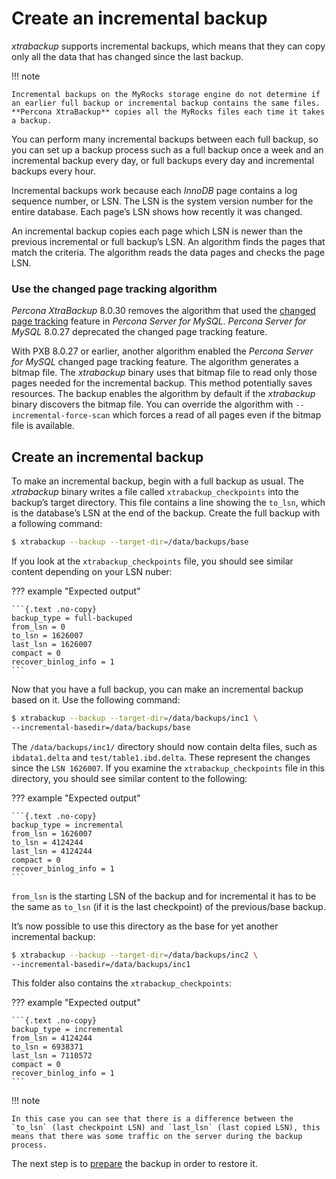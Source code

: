 # Create an incremental backup

*xtrabackup* supports incremental backups, which means that they can copy only all the data that has changed since the last backup.

!!! note
   
    Incremental backups on the MyRocks storage engine do not determine if an earlier full backup or incremental backup contains the same files. **Percona XtraBackup** copies all the MyRocks files each time it takes a backup.

You can perform many incremental backups between each full backup, so you can set up a backup process such as a full backup once a week and an incremental backup every day, or full backups every day and incremental backups every hour.

Incremental backups work because each *InnoDB* page contains a log sequence
number, or LSN. The LSN is the system version number for the
entire database. Each page’s LSN shows how recently it was changed.

An incremental backup copies each page which LSN is newer than the
previous incremental or full backup’s LSN. An algorithm finds the pages that match the criteria. The algorithm reads the data pages and checks the page LSN.

### Use the changed page tracking algorithm 

*Percona XtraBackup* 8.0.30 removes the algorithm that used the [changed page tracking](https://docs.percona.com/percona-server/8.0/changed-page-tracking.html) feature in *Percona Server for MySQL*. *Percona Server for MySQL* 8.0.27 deprecated the changed page tracking feature.

With PXB 8.0.27 or earlier, another algorithm enabled the *Percona Server for MySQL* changed page tracking feature. The algorithm generates a bitmap file. The *xtrabackup* binary uses that bitmap file to read only those pages needed for the incremental backup. This method potentially saves resources. The backup enables the algorithm by default if the *xtrabackup* binary discovers the bitmap file. You can override the algorithm with `--incremental-force-scan` which forces a read of all pages even if the bitmap file is available.

## Create an incremental backup 

To make an incremental backup, begin with a full backup as usual. The
*xtrabackup* binary writes a file called `xtrabackup_checkpoints` into
the backup’s target directory. This file contains a line showing the
`to_lsn`, which is the database’s LSN at the end of the backup.
Create the full backup with a following command:

```{.bash data-prompt="$"}
$ xtrabackup --backup --target-dir=/data/backups/base
```

If you look at the `xtrabackup_checkpoints` file, you should see similar
content depending on your LSN nuber:

??? example "Expected output"

    ```{.text .no-copy}
    backup_type = full-backuped
    from_lsn = 0
    to_lsn = 1626007
    last_lsn = 1626007
    compact = 0
    recover_binlog_info = 1
    ```

Now that you have a full backup, you can make an incremental backup based on it. Use the following command:

```{.bash data-prompt="$"}
$ xtrabackup --backup --target-dir=/data/backups/inc1 \
--incremental-basedir=/data/backups/base
```

The `/data/backups/inc1/` directory should now contain delta files, such
as `ibdata1.delta` and `test/table1.ibd.delta`. These represent the
changes since the `LSN 1626007`. If you examine the
`xtrabackup_checkpoints` file in this directory, you should see similar
content to the following:

??? example "Expected output"

    ```{.text .no-copy}
    backup_type = incremental
    from_lsn = 1626007
    to_lsn = 4124244
    last_lsn = 4124244
    compact = 0
    recover_binlog_info = 1
    ```

`from_lsn` is the starting LSN of the backup and for incremental it has to be the same as `to_lsn` (if it is the last checkpoint) of the previous/base backup.

It’s now possible to use this directory as the base for yet another incremental backup:

```{.bash data-prompt="$"}
$ xtrabackup --backup --target-dir=/data/backups/inc2 \
--incremental-basedir=/data/backups/inc1
```

This folder also contains the `xtrabackup_checkpoints`:

??? example "Expected output"

    ```{.text .no-copy}
    backup_type = incremental
    from_lsn = 4124244
    to_lsn = 6938371
    last_lsn = 7110572
    compact = 0
    recover_binlog_info = 1
    ```

!!! note
   
    In this case you can see that there is a difference between the `to_lsn` (last checkpoint LSN) and `last_lsn` (last copied LSN), this means that there was some traffic on the server during the backup process.

The next step is to [prepare](prepare-incremental-backup.md) the backup in order to restore it. 

